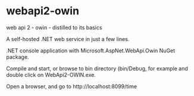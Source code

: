 # webapi2-owin
web api 2 - owin - distilled to its basics

A self-hosted .NET web service in just a few lines.  

.NET console application with Microsoft.AspNet.WebApi.Owin NuGet package.

Compile and start, or browse to bin directory (bin/Debug, for example and double click on WebApi2-OWIN.exe.

Open a browser, and go to http://localhost:8099/time
